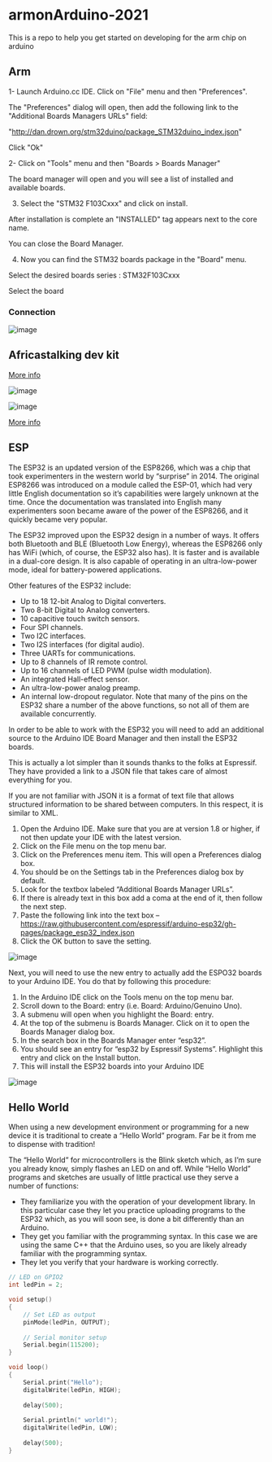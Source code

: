 # armonArduino-2021
This is a repo to help you get started on developing for the arm chip on arduino

## Arm
1- Launch Arduino.cc IDE. Click on "File" menu and then "Preferences".

The "Preferences" dialog will open, then add the following link to the "Additional Boards Managers URLs" field:

"http://dan.drown.org/stm32duino/package_STM32duino_index.json"

Click "Ok"

2- Click on "Tools" menu and then "Boards > Boards Manager"

The board manager will open and you will see a list of installed and available boards.

3. Select the "STM32 F103Cxxx" and click on install.

After installation is complete an "INSTALLED" tag appears next to the core name.

You can close the Board Manager.

4. Now you can find the STM32 boards package in the "Board" menu.

Select the desired boards series : STM32F103Cxxx

Select the board

### Connection

![image](https://user-images.githubusercontent.com/28790446/119007756-329a3080-b99a-11eb-9db3-d47b747ae2e9.png)

## Africastalking dev kit

[More info](https://blackd0t.gitbook.io/africastalking-eris-devkit-playground/arduino/arduino)

![image](https://user-images.githubusercontent.com/28790446/119009148-822d2c00-b99b-11eb-8d21-2ba46ab2c032.png)

![image](https://user-images.githubusercontent.com/28790446/119010541-d684db80-b99c-11eb-9cfa-004f8b232afa.png)

[More info](https://developers.africastalking.com/docs/iot/eris/eris_dev_board)
## ESP

The ESP32 is an updated version of the ESP8266, which was a chip that took experimenters in the western world by “surprise” in 2014. The original ESP8266 was introduced on a module called the ESP-01, which had very little English documentation so it’s capabilities were largely unknown at the time. Once the documentation was translated into English many experimenters soon became aware of the power of the ESP8266, and it quickly became very popular.

The ESP32 improved upon the ESP32 design in a number of ways.  It offers both Bluetooth and BLE (Bluetooth Low Energy), whereas the ESP8266 only has WiFi (which, of course, the ESP32 also has). It is faster and is available in a dual-core design. It is also capable of operating in an ultra-low-power mode, ideal for battery-powered applications.

Other features of the ESP32 include:

- Up to 18 12-bit Analog to Digital converters.
- Two 8-bit Digital to Analog converters.
- 10 capacitive touch switch sensors.
- Four SPI channels.
- Two I2C interfaces.
- Two I2S interfaces (for digital audio).
- Three UARTs for communications.
- Up to 8 channels of IR remote control.
- Up to 16 channels of LED PWM (pulse width modulation).
- An integrated Hall-effect sensor.
- An ultra-low-power analog preamp.
- An internal low-dropout regulator.
Note that many of the pins on the ESP32 share a number of the above functions, so not all of them are available concurrently.


In order to be able to work with the ESP32 you will need to add an additional source to the Arduino IDE Board Manager and then install the ESP32 boards.

This is actually a lot simpler than it sounds thanks to the folks at Espressif. They have provided a link to a JSON file that takes care of almost everything for you.

If you are not familiar with JSON it is a format of text file that allows structured information to be shared between computers. In this respect, it is similar to XML.

1. Open the Arduino IDE. Make sure that you are at version 1.8 or higher, if not then update your IDE with the latest version.
2. Click on the File menu on the top menu bar.
3. Click on the Preferences menu item. This will open a Preferences dialog box.
4. You should be on the Settings tab in the Preferences dialog box by default.
5. Look for the textbox labeled “Additional Boards Manager URLs”.
6. If there is already text in this box add a coma at the end of it, then follow the next step.
7. Paste the following link into the text box – https://raw.githubusercontent.com/espressif/arduino-esp32/gh-pages/package_esp32_index.json
8. Click the OK button to save the setting.

![image](https://user-images.githubusercontent.com/28790446/119008106-89076f00-b99a-11eb-8542-dd1bd38f1258.png)

Next, you will need to use the new entry to actually add the ESPO32 boards to your Arduino IDE. You do that by following this procedure:

1. In the Arduino IDE click on the Tools menu on the top menu bar.
2. Scroll down to the Board: entry (i.e. Board: Arduino/Genuino Uno).
3. A submenu will open when you highlight the Board: entry.
4. At the top of the submenu is Boards Manager. Click on it to open the Boards Manager dialog box.
5. In the search box in the Boards Manager enter “esp32”.
6. You should see an entry for “esp32 by Espressif Systems”. Highlight this entry and click on the Install button.
7. This will install the ESP32 boards into your Arduino IDE

![image](https://user-images.githubusercontent.com/28790446/119008218-a50b1080-b99a-11eb-9e75-c6125febc044.png)


## Hello World

When using a new development environment or programming for a new device it is traditional to create a “Hello World” program.  Far be it from me to dispense with tradition!

The “Hello World” for microcontrollers is the Blink sketch which, as I’m sure you already know, simply flashes an LED on and off.  While “Hello World” programs and sketches are usually of little practical use they serve a number of functions:

- They familiarize you with the operation of your development library.  In this particular case they let you practice uploading programs to the ESP32 which, as you will soon see, is done a bit differently than an Arduino.
- They get you familiar with the programming syntax. In this case we are using the same C++ that the Arduino uses, so you are likely already familiar with the programming syntax.
- They let you verify that your hardware is working correctly.

```cpp
// LED on GPIO2
int ledPin = 2;

void setup()
{
    // Set LED as output
    pinMode(ledPin, OUTPUT);
    
    // Serial monitor setup
    Serial.begin(115200);
}

void loop()
{
    Serial.print("Hello");
    digitalWrite(ledPin, HIGH);
    
    delay(500);
    
    Serial.println(" world!");
    digitalWrite(ledPin, LOW);
    
    delay(500);
}
```









